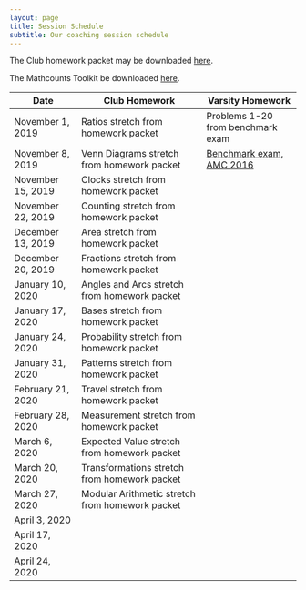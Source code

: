 ```yaml
---
layout: page
title: Session Schedule
subtitle: Our coaching session schedule
---
```


The Club homework packet may be downloaded <a href="/files/Homework%20Packet.pdf">here</a>.

The Mathcounts Toolkit be downloaded <a href="/files/Mathcounts%20Toolkit.pdf">here</a>.

| Date | Club Homework | Varsity Homework |
| ------------- |-------------| ----|
|November 1, 2019 | Ratios stretch from homework packet | Problems 1-20 from benchmark exam
|November 8, 2019 | Venn Diagrams stretch from homework packet | <a href="/files/RMS%201920B%20Exam.pdf" target="_blank">Benchmark exam</a>, <a href="https://artofproblemsolving.com/wiki/index.php/2016_AMC_8_Problems" target="_blank">AMC 2016</a>
|November 15, 2019 | Clocks stretch from homework packet | 
|November 22, 2019 | Counting stretch from homework packet | 
|December 13, 2019 | Area stretch from homework packet | 
|December 20, 2019 | Fractions stretch from homework packet | 
|January 10, 2020 | Angles and Arcs stretch from homework packet | 
|January 17, 2020 | Bases stretch from homework packet | 
|January 24, 2020 | Probability stretch from homework packet | 
|January 31, 2020 | Patterns stretch from homework packet | 
|February 21, 2020 | Travel stretch from homework packet | 
|February 28, 2020 | Measurement stretch from homework packet | 
|March 6, 2020 | Expected Value stretch from homework packet | 
|March 20, 2020 | Transformations stretch from homework packet | 
|March 27, 2020 | Modular Arithmetic stretch from homework packet | 
|April 3, 2020 | | 
|April 17, 2020 | | 
|April 24, 2020 | | 